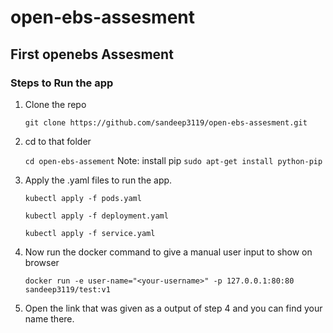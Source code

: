 # open-ebs-assesment
## First openebs Assesment

### Steps to Run the app
 1. Clone the repo
 
       ```git clone https://github.com/sandeep3119/open-ebs-assesment.git```
  
 2. cd to that folder
 
      ```cd open-ebs-assement```
 Note: install pip 
 ```sudo apt-get install python-pip```     
  
 3. Apply the .yaml files to run the app.
 
      ```kubectl apply -f pods.yaml```
  
      ```kubectl apply -f deployment.yaml```
  
      ```kubectl apply -f service.yaml```
  
 4. Now run the docker command to give a manual user input to show on browser
 
      ```docker run -e user-name="<your-username>" -p 127.0.0.1:80:80 sandeep3119/test:v1```
  
 5. Open the link that was given as a output of step 4 and you can find your name there.

	

